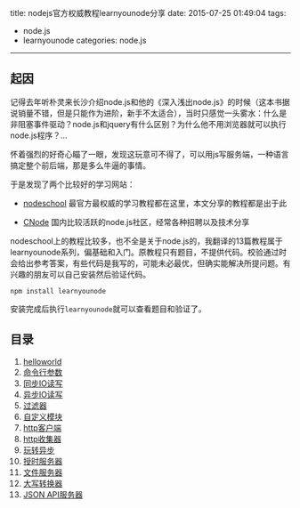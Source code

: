 title: nodejs官方权威教程learnyounode分享
date: 2015-07-25 01:49:04
tags:
- node.js
- learnyounode
categories: node.js
---

## 起因

记得去年听朴灵来长沙介绍node.js和他的《深入浅出node.js》的时候（这本书据说销量不错，但是只能作为进阶，新手不太适合），当时只感觉一头雾水：什么是非阻塞事件驱动？node.js和jquery有什么区别？为什么他不用浏览器就可以执行node.js程序？...

怀着强烈的好奇心瞄了一眼，发现这玩意可不得了，可以用js写服务端，一种语言搞定整个前后端，那是多么牛逼的事情。

于是发现了两个比较好的学习网站：
<!-- more -->
* [nodeschool](http://nodeschool.io/zh-cn/)
最官方最权威的学习教程都在这里，本文分享的教程都是出于此

* [CNode](https://cnodejs.org/)
国内比较活跃的node.js社区，经常各种招聘以及技术分享

nodeschool上的教程比较多，也不全是关于node.js的，我翻译的13篇教程属于learnyounode系列，偏基础和入门。原教程只有题目，不提供代码。校验通过时会给出参考答案，有些代码是我写的，可能未必最优，但确实能解决所提问题。有兴趣的朋友可以自己安装然后验证代码。

	npm install learnyounode

安装完成后执行`learnyounode`就可以查看题目和验证了。

## 目录

1. [helloworld](http://yalishizhude.github.io/2015/06/16/helloworld4node-js/)
2. [命令行参数](http://yalishizhude.github.io/2015/06/16/cmd-params/)
3. [同步IO读写](http://yalishizhude.github.io/2015/06/17/syncIO/)
4. [异步IO读写](http://yalishizhude.github.io/2015/06/19/asyncIO/)
5. [过滤器](http://yalishizhude.github.io/2015/06/25/filter/)
6. [自定义模块](http://yalishizhude.github.io/2015/06/25/module/)
7. [http客户端](http://yalishizhude.github.io/2015/06/26/http-client/)
8. [http收集器](http://yalishizhude.github.io/2015/07/04/http-cellecor/)
9. [玩转异步](http://yalishizhude.github.io/2015/07/05/async/)
10. [授时服务器](http://yalishizhude.github.io/2015/07/06/time-server/)
11. [文件服务器](http://yalishizhude.github.io/2015/07/10/file-server/)
12. [大写转换器](http://yalishizhude.github.io/2015/07/11/2uppercase/)
13. [JSON API服务器](http://yalishizhude.github.io/2015/07/11/json-api/)